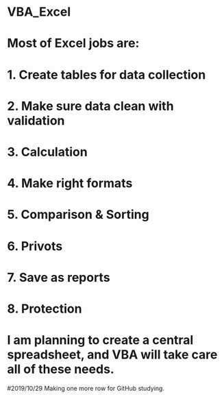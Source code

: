 # VBA_Excel
# 
# Most of Excel jobs are:
# 1. Create tables for data collection
# 2. Make sure data clean with validation
# 3. Calculation
# 4. Make right formats
# 5. Comparison & Sorting
# 6. Privots
# 7. Save as reports
# 8. Protection

# I am planning to create a central spreadsheet, and VBA will take care all of these needs.
#2019/10/29 Making one more row for GitHub studying.

